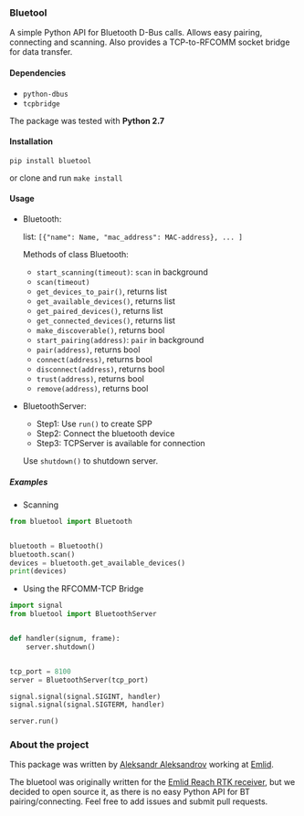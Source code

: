 ### Bluetool

A simple Python API for Bluetooth D-Bus calls. Allows easy pairing, connecting and scanning.
Also provides a TCP-to-RFCOMM socket bridge for data transfer.

#### Dependencies

- `python-dbus`
- `tcpbridge`

The package was tested with **Python 2.7**

#### Installation

`pip install bluetool`

or clone and run `make install`

#### Usage

- Bluetooth:
	
	list: `[{"name": Name, "mac_address": MAC-address}, ... ]`

	Methods of class Bluetooth:
	- `start_scanning(timeout)`: `scan` in background
	- `scan(timeout)`
	- `get_devices_to_pair()`, returns list
	- `get_available_devices()`, returns list
	- `get_paired_devices()`, returns list
	- `get_connected_devices()`, returns list
	- `make_discoverable()`, returns bool
	- `start_pairing(address)`: `pair` in background
	- `pair(address)`, returns bool
	- `connect(address)`, returns bool
	- `disconnect(address)`, returns bool
	- `trust(address)`, returns bool
	- `remove(address)`, returns bool

- BluetoothServer:
 	
	- Step1: Use `run()` to create SPP
	- Step2: Connect the bluetooth device
	- Step3: TCPServer is available for connection
	
	Use `shutdown()` to shutdown server.

##### Examples

- Scanning
```python
from bluetool import Bluetooth


bluetooth = Bluetooth()
bluetooth.scan()
devices = bluetooth.get_available_devices()
print(devices)
```
- Using the RFCOMM-TCP Bridge
```python
import signal
from bluetool import BluetoothServer


def handler(signum, frame):
    server.shutdown()


tcp_port = 8100
server = BluetoothServer(tcp_port)

signal.signal(signal.SIGINT, handler)
signal.signal(signal.SIGTERM, handler)

server.run()
```

### About the project

This package was written by [Aleksandr Aleksandrov](https://github.com/AD-Aleksandrov) working at [Emlid](https://emlid.com/).

The bluetool was originally written for the [Emlid Reach RTK receiver](https://emlid.com/reach/), but we decided to open source it, as there is no easy Python API for BT pairing/connecting. Feel free to add issues and submit pull requests.
